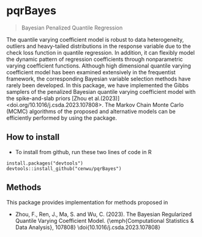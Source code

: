 
<!-- README.md is generated from README.Rmd. Please edit that file -->

# pqrBayes

> Bayesian Penalized Quantile Regression

The quantile varying coefficient model is robust to data heterogeneity, 
    outliers and heavy-tailed distributions in the response variable due to the check
    loss function in quantile regression. In addition, it can flexibly model the dynamic
    pattern of regression coefficients through nonparametric varying coefficient 
    functions. Although high dimensional quantile varying coefficient model has been 
    examined extensively in the frequentist framework, the corresponding Bayesian variable 
    selection methods have rarely been developed. In this package, we have implemented 
    the Gibbs samplers of the penalized Bayesian quantile varying coefficient model with 
    the spike-and-slab priors [Zhou et al.(2023)]<doi.org/10.1016/j.csda.2023.107808>. 
    The Markov Chain Monte Carlo (MCMC) algorithms of the proposed
    and alternative models can be efficiently performed by using the package.


## How to install

 - To install from github, run these two lines of code in R

<!-- end list -->

    install.packages("devtools")
    devtools::install_github("cenwu/pqrBayes")


## Methods

This package provides implementation for methods proposed in

  - Zhou, F., Ren, J., Ma, S. and Wu, C. (2023). The Bayesian Regularized Quantile Varying Coefficient Model.  {\emph{Computational Statistics & Data Analysis}, 107808} \doi{10.1016/j.csda.2023.107808}
